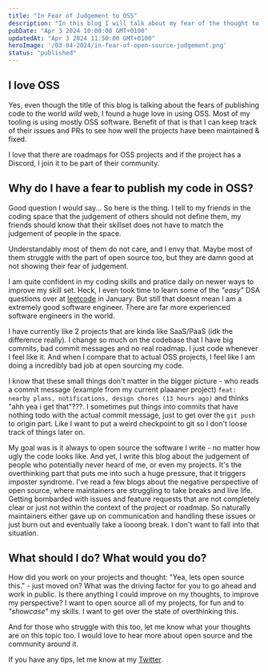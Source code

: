 ```yaml
---
title: "In Fear of Judgement to OSS"
description: "In this blog I will talk about my fear of the thought to open source my projects"
pubDate: "Apr 3 2024 10:00:00 GMT+0100"
updatedAt: "Apr 3 2024 11:50:00 GMT+0100"
heroImage: '/03-04-2024/in-fear-of-open-source-judgement.png'
status: "published"
---
```


## I love OSS

Yes, even though the title of this blog is talking about the fears of publishing code to the world _wild_ web, I found a huge love in using OSS. Most of my tooling is using mostly OSS software. Benefit of that is that I can keep track of their issues and PRs to see how well the projects have been maintained & fixed.

I love that there are roadmaps for OSS projects and if the project has a Discord, I join it to be part of their community.

## Why do I have a fear to publish my code in OSS?

Good question I would say... So here is the thing. I tell to my friends in the coding space that the judgement of others should not define them, my friends should know that their skillset does not have to match the judgement of people in the space.

Understandably most of them do not care, and I envy that. Maybe most of them struggle with the part of open source too, but they are damn good at not showing their fear of judgement.

I am quite confident in my coding skills and pratice daily on newer ways to improve my skill set. Heck, I even took time to learn some of the _"easy"_ DSA questions over at [leetcode](https://leetcode.com/OetziOfficial) in January. But still that doesnt mean I am a extremely good software engineer. There are far more experienced software engineers in the world.

I have currently like 2 projects that are kinda like SaaS/PaaS (idk the difference really). I change so much on the codebase that I have big commits, bad commit messages and no real roadmap. I just code whenever I feel like it. And when I compare that to actual OSS projects, I feel like I am doing a incredibly bad job at open sourcing my code.

I know that these small things don't matter in the bigger picture - who reads a commit message (example from my current plaaaner project) `feat: nearby plans, notifications, design chores (13 hours ago)` and thinks "ahh yea i get that"???. I sometimes put things into commits that have nothing todo with the actual commit message, just to get over the `git push` to origin part. Like I want to put a weird checkpoint to git so I don't loose track of things later on.

My goal was is it always to open source the software I write - no matter how ugly the code looks like. And yet, I write this blog about the judgement of people who potentially never heard of me, or even my projects. It's the overthinking part that puts me into such a huge pressure, that it triggers imposter syndrome. I've read a few blogs about the negative perspective of open source, where maintainers are struggling to take breaks and live life. Getting bombarded with issues and feature requests that are not completely clear or just not within the context of the project or roadmap. So naturally maintainers either gave up on communication and handling these issues or just burn out and eventually take a looong break. I don't want to fall into that situation.

## What should I do? What would you do?

How did you work on your projects and thought: "Yea, lets open source this." - just moved on? What was the driving factor for you to go ahead and work in public. Is there anything I could improve on my thoughts, to improve my perspective? I want to open source all of my projects, for fun and to _"showcase"_ my skills. I want to get over the state of overthinking this.

And for those who struggle with this too, let me know what your thoughts are on this topic too. I would love to hear more about open source and the community around it.

If you have any tips, let me know at my [Twitter](https://twitter.com/oezguerisbert).

